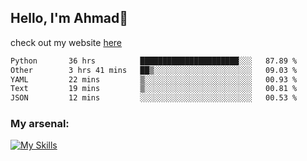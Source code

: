 
## Hello, I'm Ahmad👋

check out my website [here](https://ahmadalwi.com/)

<!--START_SECTION:waka-->

```txt
Python       36 hrs          ██████████████████████░░░   87.89 %
Other        3 hrs 41 mins   ██▒░░░░░░░░░░░░░░░░░░░░░░   09.03 %
YAML         22 mins         ▒░░░░░░░░░░░░░░░░░░░░░░░░   00.93 %
Text         19 mins         ▒░░░░░░░░░░░░░░░░░░░░░░░░   00.81 %
JSON         12 mins         ░░░░░░░░░░░░░░░░░░░░░░░░░   00.53 %
```

<!--END_SECTION:waka-->

### My arsenal:

[![My Skills](https://skillicons.dev/icons?i=js,ts,py,go,react,nextjs,svelte,nodejs,django,tailwind,html,css,sass,firebase,mongodb,postgres,mysql,redis,git,github,docker,vscode,figma,godot)](https://skillicons.dev)
